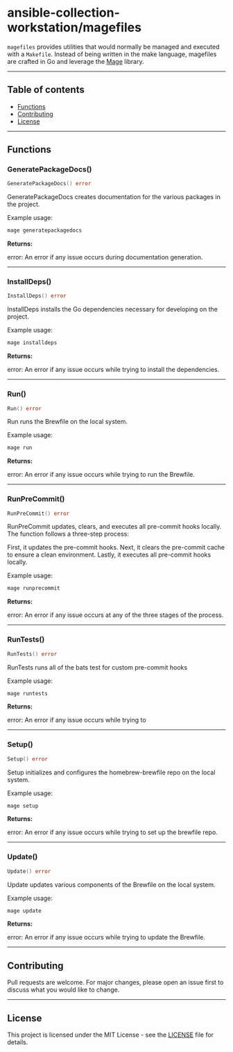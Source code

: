 # ansible-collection-workstation/magefiles

`magefiles` provides utilities that would normally be managed
and executed with a `Makefile`. Instead of being written in the make language,
magefiles are crafted in Go and leverage the [Mage](https://magefile.org/) library.

---

## Table of contents

- [Functions](#functions)
- [Contributing](#contributing)
- [License](#license)

---

## Functions

### GeneratePackageDocs()

```go
GeneratePackageDocs() error
```

GeneratePackageDocs creates documentation for the various packages
in the project.

Example usage:

```go
mage generatepackagedocs
```

**Returns:**

error: An error if any issue occurs during documentation generation.

---

### InstallDeps()

```go
InstallDeps() error
```

InstallDeps installs the Go dependencies necessary for developing
on the project.

Example usage:

```bash
mage installdeps
```

**Returns:**

error: An error if any issue occurs while trying to
install the dependencies.

---

### Run()

```go
Run() error
```

Run runs the Brewfile on the local system.

Example usage:

```bash
mage run
```

**Returns:**

error: An error if any issue occurs while trying to
run the Brewfile.

---

### RunPreCommit()

```go
RunPreCommit() error
```

RunPreCommit updates, clears, and executes all pre-commit hooks
locally. The function follows a three-step process:

First, it updates the pre-commit hooks.
Next, it clears the pre-commit cache to ensure a clean environment.
Lastly, it executes all pre-commit hooks locally.

Example usage:

```bash
mage runprecommit
```

**Returns:**

error: An error if any issue occurs at any of the three stages
of the process.

---

### RunTests()

```go
RunTests() error
```

RunTests runs all of the bats test for custom pre-commit hooks

Example usage:

```bash
mage runtests
```

**Returns:**

error: An error if any issue occurs while trying to

---

### Setup()

```go
Setup() error
```

Setup initializes and configures the homebrew-brewfile repo
on the local system.

Example usage:

```bash
mage setup
```

**Returns:**

error: An error if any issue occurs while trying to
set up the brewfile repo.

---

### Update()

```go
Update() error
```

Update updates various components of
the Brewfile on the local system.

Example usage:

```bash
mage update
```

**Returns:**

error: An error if any issue occurs while trying to
update the Brewfile.

---

## Contributing

Pull requests are welcome. For major changes,
please open an issue first to discuss what
you would like to change.

---

## License

This project is licensed under the MIT
License - see the [LICENSE](../LICENSE)
file for details.
